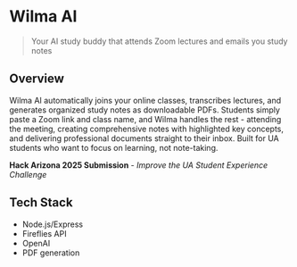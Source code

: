 # Wilma AI

> Your AI study buddy that attends Zoom lectures and emails you study notes

## Overview
Wilma AI automatically joins your online classes, transcribes lectures, and generates organized study notes as downloadable PDFs. Students simply paste a Zoom link and class name, and Wilma handles the rest - attending the meeting, creating comprehensive notes with highlighted key concepts, and delivering professional documents straight to their inbox. Built for UA students who want to focus on learning, not note-taking.

**Hack Arizona 2025 Submission** - *Improve the UA Student Experience Challenge*

## Tech Stack
- Node.js/Express
- Fireflies API
- OpenAI
- PDF generation

